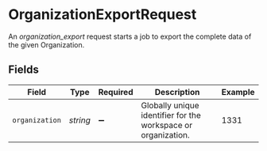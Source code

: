 # OrganizationExportRequest

An *organization_export* request starts a job to export the complete data of the given Organization.


## Fields

| Field                                                         | Type                                                          | Required                                                      | Description                                                   | Example                                                       |
| ------------------------------------------------------------- | ------------------------------------------------------------- | ------------------------------------------------------------- | ------------------------------------------------------------- | ------------------------------------------------------------- |
| `organization`                                                | *string*                                                      | :heavy_minus_sign:                                            | Globally unique identifier for the workspace or organization. | 1331                                                          |